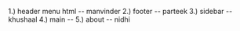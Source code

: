 1.) header
    menu html -- manvinder
2.) footer  -- parteek
3.) sidebar -- khushaal
4.) main    -- 
5.) about -- nidhi